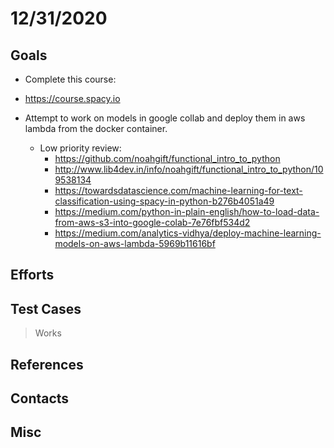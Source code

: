 # 12/31/2020

## Goals
 - Complete this course: 
  - https://course.spacy.io
- Attempt to work on models in google collab and deploy them in aws lambda from the docker container.

  - Low priority review:
    - https://github.com/noahgift/functional_intro_to_python
    - http://www.lib4dev.in/info/noahgift/functional_intro_to_python/109538134
    - https://towardsdatascience.com/machine-learning-for-text-classification-using-spacy-in-python-b276b4051a49
    - https://medium.com/python-in-plain-english/how-to-load-data-from-aws-s3-into-google-colab-7e76fbf534d2
    - https://medium.com/analytics-vidhya/deploy-machine-learning-models-on-aws-lambda-5969b11616bf

## Efforts

## Test Cases

> Works


## References



## Contacts

## Misc

